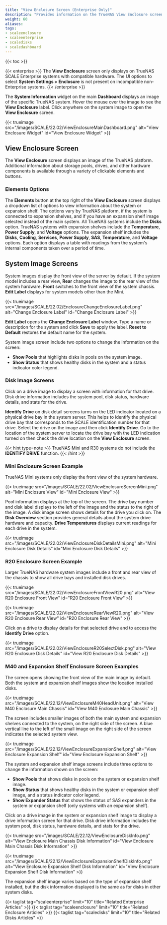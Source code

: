 ```yaml
---
title: "View Enclosure Screen (Enterprise Only)"
description: "Provides information on the TrueNAS View Enclosure screen available only on compatible SCALE Enterprise systems."
weight: 60
aliases:
tags:
- scaleenclosure
- scaleenterprise
- scaledisks
- scaledashboard
---
```


{{< toc >}}

{{< enterprise >}}
The **View Enclosure** screen only displays on TrueNAS SCALE Enterprise systems with compatible hardware.
The UI options to select **System Settings > Enclosure** is not present on incompatible non-Enterprise systems.
{{< /enterprise >}}

The **System Information** widget on the main **Dashboard** displays an image of the specific TrueNAS system. Hover the mouse over the image to see the **View Enclosure** label.
Click anywhere on the system image to open the **View Enclosure** screen.

{{< trueimage src="/images/SCALE/22.02/ViewEnclosureMainDashboard.png" alt="View Enclosure Widget" id="View Enclosure Widget" >}}

## View Enclosure Screen
The **View Enclosure** screen displays an image of the TrueNAS platform.
Additional information about storage pools, drives, and other hardware components is available through a variety of clickable elements and buttons.

### Elements Options

The **Elements** button at the top right of the **View Enclosure** screen displays a dropdown list of options to view information about the system or expansion shelf. 
The options vary by TrueNAS platform, if the system is connected to expansion shelves, and if you have an expansion shelf image selected instead of the main system. 
All TrueNAS systems include the **Disks** option. TrueNAS systems with expansion shelves include the **Temperature**, **Power Supply**, and **Voltage** options. 
The expansion shelf  includes the **Disks**, **Cooling**, **Services**, **Power Supply**, **SAS**, **Temperature**, and **Voltage** options. 
Each option displays a table with readings from the system's internal components taken over a period of time.

## System Image Screens
System images display the front view of the server by default. 
If the system model includes a rear view, **Rear** changes the image to the rear view of the system hardware. 
**Front** switches to the front view of the system chassis. 
**Edit Label** displays for system models other than the Mini. 

{{< trueimage src="/images/SCALE/22.02/EnclosureChangeEnclosureLabel.png" alt="Change Enclosure Label" id="Change Enclosure Label" >}}

**Edit Label** opens the **Change Enclosure Label** window. 
Type a name or description for the system and click **Save** to apply the label. 
**Reset to Default** restores the default name for the system.

System image screen include two options to change the information on the screen: 
* **Show Pools** that highlights disks in pools on the system image.
* **Show Status** that shows healthy disks in the system and a status indicator color legend.

### Disk Image Screens
Click on a drive image to display a screen with information for that drive. Disk drive information includes the system pool, disk status, hardware details, and stats for the drive.

**Identify Drive** on disk detail screens turns on the LED indicator located on a physical drive bay in the system server. 
This helps to identify the physical drive bay that corresponds to the SCALE identification number for that drive. 
Select the drive on the image and then click **Identify Drive**. Go to the location of the system server to locate the drive bay with the LED indication turned on then check the drive location on the **View Enclosure** screen.

{{< hint type=note >}}
TrueNAS Mini and R30 systems do not include the **IDENTIFY DRIVE** function. 
{{< /hint >}}

### Mini Enclosure Screen Example
TrueNAS Mini systems only display the front view of the system hardware.

{{< trueimage src="/images/SCALE/22.02/ViewEnclosureScreenMini.png" alt="Mini Enclosure View" id="Mini Enclosure View" >}}

Pool information displays at the top of the screen. 
The drive bay number and disk label displays to the left of the image and the status to the right of the image. 
A disk image screen shows details for the drive you click on. 
The **Disk Overview** section provides general details about the system drive hardware and capacity. 
**Drive Temperatures** displays current readings for each drive in the system.

{{< trueimage src="/images/SCALE/22.02/ViewEnclosureDiskDetailsMini.png" alt="Mini Enclosure Disk Details" id="Mini Enclosure Disk Details" >}}

### R20 Enclosure Screen Example
Larger TrueNAS hardware system images include a front and rear view of the chassis to show all drive bays and installed disk drives.

{{< trueimage src="/images/SCALE/22.02/ViewEnclosureFrontViewR20.png" alt="View R20 Enclosure Front View" id="R20 Enclosure Front View" >}}

{{< trueimage src="/images/SCALE/22.02/ViewEnclosureRearViewR20.png" alt="View R20 Enclosure Rear View" id="R20 Enclosure Rear View" >}}

Click on a drive to display details for that selected drive and to access the **Identify Drive** option.

{{< trueimage src="/images/SCALE/22.02/ViewEnclosureR20SelectDisk.png" alt="View R20 Enclosure Disk Details" id="View R20 Enclosure Disk Details" >}}

### M40 and Expansion Shelf Enclosure Screen Examples
The screen opens showing the front view of the main image by default. Both the system and expansion shelf images show the location installed disks. 

{{< trueimage src="/images/SCALE/22.12/ViewEnclosureM40HeadUnit.png" alt="View M40 Enclosure Main Chassis" id="View M40 Enclosure Main Chassis" >}}

The screen includes smaller images of both the main system and expansion shelves connected to the system, on the right side of the screen. A blue vertical line to the left of the small image on the right side of the screen indicates the selected system view.

{{< trueimage src="/images/SCALE/22.12/ViewEnclosureExpansionShelf.png" alt="View Enclosure Expansion Shelf" id="View Enclosure Expansion Shelf" >}}

The system and expansion shelf image screens include three options to change the information shown on the screen: 
* **Show Pools** that shows disks in pools on the system or expansion shelf image.
* **Show Status** that shows healthy disks in the system or expansion shelf image, and a status indicator color legend.
* **Show Expander Status** that shows the status of SAS expanders in the system or expansion shelf (only systems with an expansion shelf).

Click on a drive image in the system or expansion shelf image to display a drive information screen for that drive. Disk drive information includes the system pool, disk status, hardware details, and stats for the drive.

{{< trueimage src="/images/SCALE/22.12/ViewEnclosureDiskInfo.png" alt="View Enclosure Main Chassis Disk Information" id="View Enclosure Main Chassis Disk Information" >}}

{{< trueimage src="/images/SCALE/22.12/ViewEnclosureExpansionShelfDiskInfo.png" alt="View Enclosure Expansion Shelf Disk Information" id="View Enclosure Expansion Shelf Disk Information" >}}

The expansion shelf image varies based on the type of expansion shelf installed, but the disk information displayed is the same as for disks in other system disks.

{{< taglist tag="scaleenterprise" limit="10" title="Related Enterprise Articles" >}}
{{< taglist tag="scaleenclosure" limit="10" title="Related Enclosure Articles" >}}
{{< taglist tag="scaledisks" limit="10" title="Related Disks Articles" >}}


